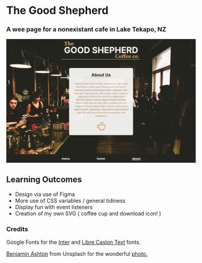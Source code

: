 # The Good Shepherd

### A wee page for a nonexistant cafe in Lake Tekapo, NZ

![image](TGS-preview.PNG)

## Learning Outcomes

- Design via use of Figma
- More use of CSS variables / general tidiness
- Display fun with event listeners
- Creation of my own SVG ( coffee cup and download icon! )

### Credits

Google Fonts for the <a href="https://fonts.google.com/specimen/Inter">Inter</a> and <a href="https://fonts.google.com/specimen/Libre+Caslon+Text">Libre Caslon Text</a> fonts.

<a href="https://unsplash.com/@bashton">Benjamin Ashton</a> from Unsplash for the wonderful <a href="https://unsplash.com/photos/T0VOOuz75_w">photo.</a>
